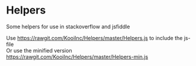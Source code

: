 Helpers
=======

Some helpers for use in stackoverflow and jsfiddle

Use https://rawgit.com/KooiInc/Helpers/master/Helpers.js to include the js-file  
Or use the minified version https://rawgit.com/KooiInc/Helpers/master/Helpers-min.js
